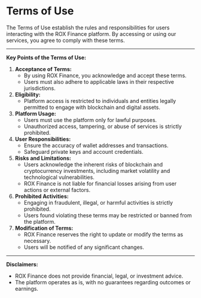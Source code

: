 # Terms of Use

The Terms of Use establish the rules and responsibilities for users interacting with the ROX Finance platform. By accessing or using our services, you agree to comply with these terms.

***

**Key Points of the Terms of Use:**

1. **Acceptance of Terms:**
   * By using ROX Finance, you acknowledge and accept these terms.
   * Users must also adhere to applicable laws in their respective jurisdictions.
2. **Eligibility:**
   * Platform access is restricted to individuals and entities legally permitted to engage with blockchain and digital assets.
3. **Platform Usage:**
   * Users must use the platform only for lawful purposes.
   * Unauthorized access, tampering, or abuse of services is strictly prohibited.
4. **User Responsibilities:**
   * Ensure the accuracy of wallet addresses and transactions.
   * Safeguard private keys and account credentials.
5. **Risks and Limitations:**
   * Users acknowledge the inherent risks of blockchain and cryptocurrency investments, including market volatility and technological vulnerabilities.
   * ROX Finance is not liable for financial losses arising from user actions or external factors.
6. **Prohibited Activities:**
   * Engaging in fraudulent, illegal, or harmful activities is strictly prohibited.
   * Users found violating these terms may be restricted or banned from the platform.
7. **Modification of Terms:**
   * ROX Finance reserves the right to update or modify the terms as necessary.
   * Users will be notified of any significant changes.

***

**Disclaimers:**

* ROX Finance does not provide financial, legal, or investment advice.
* The platform operates as is, with no guarantees regarding outcomes or earnings.
